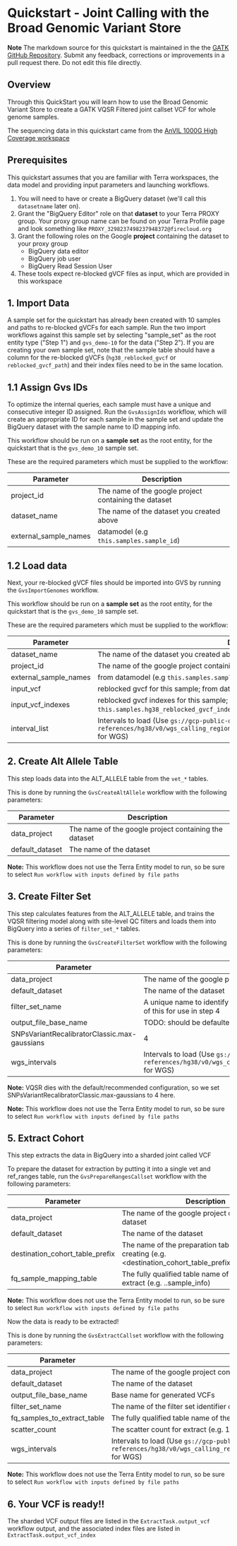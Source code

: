 # Quickstart - Joint Calling with the Broad Genomic Variant Store 

**Note** The markdown source for this quickstart is maintained in the the  [GATK GitHub Repository](https://github.com/broadinstitute/gatk/blob/ah_var_store/scripts/variantstore/TERRA_QUICKSTART.md).  Submit any feedback, corrections or improvements in a pull request there.  Do not edit this file directly.

## Overview
Through this QuickStart you will learn how to use the Broad Genomic Variant Store to create a GATK VQSR Filtered joint callset VCF for whole genome samples.

The sequencing data in this quickstart came from the [AnVIL 1000G High Coverage workspace](https://app.terra.bio/#workspaces/anvil-datastorage/1000G-high-coverage-2019)


## Prerequisites

This quickstart assumes that you are familiar with Terra workspaces, the data model and providing input parameters and launching workflows.

1. You will need to have or create a BigQuery dataset (we'll call this `datasetname` later on). 
2. Grant the "BigQuery Editor" role on that **dataset** to your Terra PROXY group.  Your proxy group name can be found on your Terra Profile page and look something like `PROXY_3298237498237948372@firecloud.org`
3. Grant the following roles on the Google **project** containing the dataset to your proxy group
    - BigQuery data editor
    - BigQuery job user
    - BigQuery Read Session User
4. These tools expect re-blocked gVCF files as input, which are provided in this workspace

## 1. Import Data

A sample set for the quickstart has already been created with 10 samples and paths to re-blocked gVCFs for each sample.  Run the two import workflows against this sample set by selecting "sample_set" as the root entity type ("Step 1") and `gvs_demo-10` for the data ("Step 2").  If you are creating your own sample set, note that the sample table should have a column for the re-blocked gVCFs (`hg38_reblocked_gvcf` or `reblocked_gvcf_path`) and their index files need to be in the same location.

## 1.1 Assign Gvs IDs
To optimize the internal queries, each sample must have a unique and consecutive integer ID assigned. Run the `GvsAssignIds` workflow, which will create an appropriate ID for each sample in the sample set and update the BigQuery dataset with the sample name to ID mapping info.

This workflow should be run on a **sample set** as the root entity, for the quickstart that is the `gvs_demo_10` sample set.

These are the required parameters which must be supplied to the workflow:

| Parameter             | Description |
| --------------------- | ----------- |
| project_id            | The name of the google project containing the dataset |
| dataset_name          | The name of the dataset you created above       |
| external_sample_names | datamodel  (e.g `this.samples.sample_id`)     |

## 1.2 Load data

Next, your re-blocked gVCF files should be imported into GVS by running the `GvsImportGenomes` workflow.

This workflow should be run on a **sample set** as the root entity, for the quickstart that is the `gvs_demo_10` sample set.

These are the required parameters which must be supplied to the workflow:

| Parameter      | Description |
| ----------------- | ----------- |
| dataset_name      | The name of the dataset you created above       |
| project_id | The name of the google project containing the dataset |
| external_sample_names | from datamodel  (e.g `this.samples.sample_id`)     |
| input_vcf | reblocked gvcf for this sample; from datamodel (e.g. `this.samples.hg38_reblocked_gvcf`) |
| input_vcf_indexes | reblocked gvcf indexes for this sample; from datamodel (e.g. `this.samples.hg38_reblocked_gvcf_index`) |
| interval_list | Intervals to load (Use `gs://gcp-public-data--broad-references/hg38/v0/wgs_calling_regions.hg38.noCentromeres.noTelomeres.interval_list` for WGS) |


## 2. Create Alt Allele Table
This step loads data into the ALT_ALLELE table from the `vet_*` tables.

This is done by running the `GvsCreateAltAllele` workflow with the following parameters:

| Parameter      | Description |
| ----------------- | ----------- |
| data_project | The name of the google project containing the dataset |
| default_dataset      | The name of the dataset  |

**Note:** This workflow does not use the Terra Entity model to run, so be sure to select `Run workflow with inputs defined by file paths`

## 3. Create Filter Set

This step calculates features from the ALT_ALLELE table, and trains the VQSR filtering model along with site-level QC filters and loads them into BigQuery into a series of `filter_set_*` tables.  

This is done by running the `GvsCreateFilterSet` workflow with the following parameters:

| Parameter      | Description |
| ----------------- | ----------- |
| data_project | The name of the google project containing the dataset |
| default_dataset      | The name of the dataset  |
| filter_set_name | A unique name to identify this filter set (e.g. `my_demo_filters` ); you will want to make note of this for use in step 4  |
| output_file_base_name | TODO: should be defaulted and optional |
| SNPsVariantRecalibratorClassic.max-gaussians | 4 |
| wgs_intervals | Intervals to load (Use `gs://gcp-public-data--broad-references/hg38/v0/wgs_calling_regions.hg38.noCentromeres.noTelomeres.interval_list` for WGS) |

**Note:** VQSR dies with the default/recommended configuration, so we set SNPsVariantRecalibratorClassic.max-gaussians to 4 here.

**Note:** This workflow does not use the Terra Entity model to run, so be sure to select `Run workflow with inputs defined by file paths`

## 5. Extract Cohort

This step extracts the data in BigQuery into a sharded joint called VCF 

To prepare the dataset for extraction by putting it into a single vet and ref_ranges table, run the `GvsPrepareRangesCallset` workflow with the following parameters:


| Parameter      | Description    |
| ---------------- |---------------------------------------------------|
| data_project | The name of the google project containing the dataset |
| default_dataset  | The name of the dataset  |
| destination_cohort_table_prefix | The name of the preparation table that this step is creating (e.g. <destination_cohort_table_prefix>__REF_RANGES) |
| fq_sample_mapping_table | The fully qualified table name of the samples to extract (e.g. <project>.<dataset>.sample_info)  |

**Note:** This workflow does not use the Terra Entity model to run, so be sure to select `Run workflow with inputs defined by file paths`


Now the data is ready to be extracted!

This is done by running the `GvsExtractCallset` workflow with the following parameters:


| Parameter      | Description               |
| ----------------- |--------------------------|
| data_project | The name of the google project containing the dataset |
| default_dataset      | The name of the dataset  |
| output_file\_base\_name | Base name for generated VCFs  |
| filter\_set_name | The name of the filter set identifier created in step #3  |
| fq_samples_to_extract_table | The fully qualified table name of the samples to extract (e.g. <project>.<dataset>.sample_info) |
| scatter_count | The scatter count for extract (e.g. 100 for quickstart)  |
| wgs_intervals | Intervals to load (Use `gs://gcp-public-data--broad-references/hg38/v0/wgs_calling_regions.hg38.noCentromeres.noTelomeres.interval_list` for WGS) |

**Note:** This workflow does not use the Terra Entity model to run, so be sure to select `Run workflow with inputs defined by file paths`

## 6. Your VCF is ready!!

The sharded VCF output files are listed in the `ExtractTask.output_vcf` workflow output, and the associated index files are listed in `ExtractTask.output_vcf_index`
